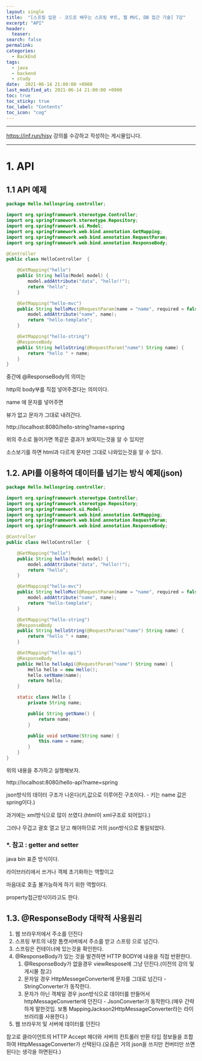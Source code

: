 ```yaml
---
layout: single
title:  "[스프링 입문 - 코드로 배우는 스프링 부트, 웹 MVC, DB 접근 기술] 7강"
excerpt: "API"
header:
  teaser: 
search: false
permalink:
categories: 
  - BackEnd
tags:
  - java
  - backend
  - study
date:  2021-06-14 21:00:00 +0900
last_modified_at: 2021-06-14 21:00:00 +0900
toc: true
toc_sticky: true
toc_label: "Contents"
toc_icon: "cog"
---
```

---

https://inf.run/hisy 강의를 수강하고 작성하는 게시물입니다.

---
# 1. API

## 1.1 API 예제

```java
package Hello.hellospring.controller;

import org.springframework.stereotype.Controller;
import org.springframework.stereotype.Repository;
import org.springframework.ui.Model;
import org.springframework.web.bind.annotation.GetMapping;
import org.springframework.web.bind.annotation.RequestParam;
import org.springframework.web.bind.annotation.ResponseBody;

@Controller
public class HelloController  {

    @GetMapping("hello")
    public String hello(Model model) {
        model.addAttribute("data", "hello!!");
        return "hello";
    }

    @GetMapping("hello-mvc")
    public String helloMvc(@RequestParam(name = "name", required = false) String name, Model model) {
        model.addAttribute("name", name);
        return "hello-template";
    }

    @GetMapping("hello-string")
    @ResponseBody
    public String helloString(@RequestParam("name") String name) {
        return "hello " + name;
    }
}

```

중간에 @ResponseBody의 의미는

http의 body부를 직접 넣어주겠다는 의미이다.

name 에 문자를 넣어주면 

뷰가 없고 문자가 그대로 내려간다.

http://localhost:8080/hello-string?name=spring

위의 주소로 들어가면 똑같은 결과가 보여지는것을 알 수 있지만

소스보기를 하면 html과 다르게 문자만 그대로 나와있는것을 알 수 있다.

## 1.2. API를 이용하여 데이터를 넘기는 방식 예제(json)

```java
package Hello.hellospring.controller;

import org.springframework.stereotype.Controller;
import org.springframework.stereotype.Repository;
import org.springframework.ui.Model;
import org.springframework.web.bind.annotation.GetMapping;
import org.springframework.web.bind.annotation.RequestParam;
import org.springframework.web.bind.annotation.ResponseBody;

@Controller
public class HelloController  {

    @GetMapping("hello")
    public String hello(Model model) {
        model.addAttribute("data", "hello!!");
        return "hello";
    }

    @GetMapping("hello-mvc")
    public String helloMvc(@RequestParam(name = "name", required = false) String name, Model model) {
        model.addAttribute("name", name);
        return "hello-template";
    }

    @GetMapping("hello-string")
    @ResponseBody
    public String helloString(@RequestParam("name") String name) {
        return "hello " + name;
    }

    @GetMapping("hello-api")
    @ResponseBody
    public Hello helloApi(@RequestParam("name") String name) {
        Hello hello = new Hello();
        hello.setName(name);
        return hello;
    }

    static class Hello {
        private String name;

        public String getName() {
            return name;
        }

        public void setName(String name) {
            this.name = name;
        }
    }
}

```
위의 내용을 추가하고 실행해보자.

http://localhost:8080/hello-api?name=spring

json방식의 데이터 구조가 나온다(키,값으로 이루어진 구조이다. - 키는 name 값은 spring이다.)

과거에는 xml방식으로 많이 쓰였다.(html이 xml구조로 되어있다.)

그러나 무겁고 괄호 열고 닫고 해야하므로 거의 json방식으로 통일되었다.

### *. 참고 : getter and setter

java bin 표준 방식이다.

라이브러리에서 쓰거나 객체 초기화하는 역할이고

마음대로 호출 불가능하게 하기 위한 역할이다.

property접근방식이라고도 한다.

## 1.3. @ResponseBody 대략적 사용원리

1. 웹 브라우저에서 주소를 던진다
2. 스프링 부트의 내장 톰캣서버에서 주소를 받고 스프링 으로 넘긴다.
3. 스프링은 컨테이너에 있는것을 확인한다.
4. @ResponseBody가 있는 것을 발견하면 HTTP BODY에 내용을 직접 반환한다.
   1. @ResponseBody가 없을경우 viewRespose에 그냥 던진다.(이전의 강의 및 게시물 참고)
   2. 문자일 경우 HttpMessegeConverter에 문자를 그대로 넘긴다 - StringConverter가 동작한다.
   3. 문자가 아닌 객체일 경우 json방식으로 데이터를 만들어서 httpMessageConverter에 던진다 - JsonConverter가 동작한다.(매우 간략하게 말한것임. 보통 MappingJackson2HttpMessageConverter라는 라이브러리를 사용한다.)
5. 웹 브라우저 및 서버에 데이터를 던진다

참고로 클라이언트의 HTTP Accept 헤더와 서버의 컨트롤러 반환 타입 정보들을 조합하여 HttpMessageConverter가 선택된다.(요즘은 거의 json을 쓰지만 컨버터만 쓰면 된다는 생각을 하면된다.)